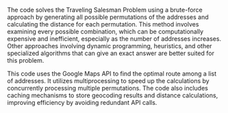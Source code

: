 The code solves the Traveling Salesman Problem using a brute-force approach by generating all 
possible permutations of the addresses and calculating the distance for each permutation. This 
method involves examining every possible combination, which can be computationally expensive and 
inefficient, especially as the number of addresses increases. Other approaches involving dynamic
programming, heuristics, and other specialized algorithms that can give an exact answer are better
suited for this problem.

This code uses the Google Maps API to find the optimal route among a list of addresses. It 
utilizes multiprocessing to speed up the calculations by concurrently processing multiple 
permutations. The code also includes caching mechanisms to store geocoding results and distance 
calculations, improving efficiency by avoiding redundant API calls.

